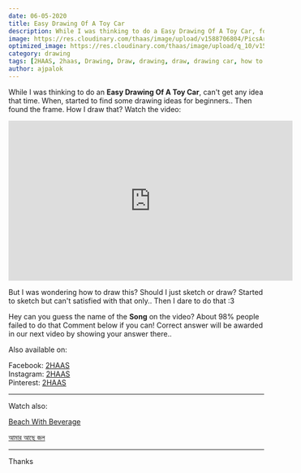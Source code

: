 ```yaml
---
date: 06-05-2020
title: Easy Drawing Of A Toy Car
description: While I was thinking to do a Easy Drawing Of A Toy Car, found a frame to draw..
image: https://res.cloudinary.com/thaas/image/upload/v1588706804/PicsArt_05-05-06.16.48_kugni9.jpg
optimized_image: https://res.cloudinary.com/thaas/image/upload/q_10/v1588706804/PicsArt_05-05-06.16.48_kugni9.jpg
category: drawing
tags: [2HAAS, 2haas, Drawing, Draw, drawing, draw, drawing car, how to draw a car, drawing tutorials, oil pastel drawing, oil pastel drawing for beginners, oil pastel drawing easy, drawing ideas, drawings easy, old car, car old, toy car, toy, car]
author: ajpalok
---
```

While I was thinking to do an <b>Easy Drawing Of A Toy Car</b>, can't get any idea that time. When, started to find some drawing ideas for beginners.. Then found the frame. How I draw that? Watch the video:
<iframe width="560" height="315" src="https://www.youtube-nocookie.com/embed/ld11G90AA5Y" frameborder="0" allow="accelerometer; autoplay; encrypted-media; gyroscope; picture-in-picture" allowfullscreen></iframe>

But I was wondering how to draw this? Should I just sketch or draw? Started to sketch but can't satisfied with that only.. Then I dare to do that :3

Hey can you guess the name of the <b>Song</b> on the video? About 98% people failed to do that Comment below if you can! Correct answer will be awarded in our next video by showing your answer there..  
 
Also available on:
  
Facebook: [2HAAS](https://facebook.com/2haas)  
Instagram: [2HAAS](https://instagram.com/2haas.ml)  
Pinterest: [2HAAS](https://pinterest.com/2haas_ml)  
   
-------------------------------------------------------------------

Watch also:

[Beach With Beverage](https://youtu.be/8MH68Znm_ro)  

[আমার আছে জল](https://youtu.be/aPH-It6tL0I)  

------------------------------------------------------------------
Thanks
